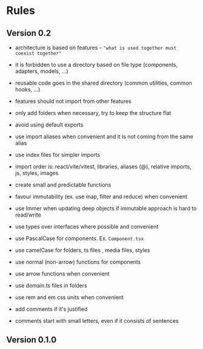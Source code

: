 # Rules

## Version 0.2

- architecture is based on features - `"what is used together must coexist together"`
- it is forbidden to use a directory based on file type (components, adapters, models, ...)
- reusable code goes in the shared directory (common utilities, common hooks, ...)
- features should not import from other features

- only add folders when necessary, try to keep the structure flat

- avoid using default exports
- use import aliases when convenient and it is not coming from the same alias
- use index files for simpler imports
- import order is: react/vite/vitest, libraries, aliases (@), relative imports, js, styles, images

- create small and predictable functions
- favour immutability (ex. use map, filter and reduce) when convenient
- use Immer when updating deep objects if immutable approach is hard to read/write

- use types over interfaces where possible and convenient

- use PascalCase for components. Ex. `Component.tsx`
- use camelCase for folders, ts files , media files, styles

- use normal (non-arrow) functions for components
- use arrow functions when convenient

- use domain.ts files in folders

- use rem and em css units when convenient

- add comments if it's justified
- comments start with small letters, even if it consists of sentences

## Version 0.1.0
